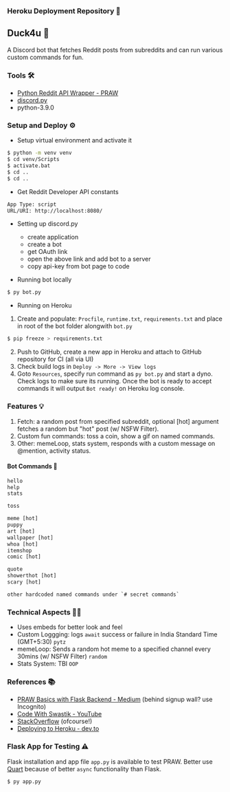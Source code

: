 ### Heroku Deployment Repository 🚀

## Duck4u 🦆
A Discord bot that fetches Reddit posts from subreddits and can run various custom commands for fun.

### Tools 🛠️
- [Python Reddit API Wrapper - PRAW](https://praw.readthedocs.io/)
- [discord.py](https://discordpy.readthedocs.io/)
- python-3.9.0

### Setup and Deploy ⚙️
- Setup virtual environment and activate it
```sh
$ python -m venv venv
$ cd venv/Scripts
$ activate.bat
$ cd ..
$ cd ..
```
- Get Reddit Developer API constants
```txt
App Type: script
URL/URI: http://localhost:8080/
```
- Setting up discord.py
  - create application
  - create a bot
  - get OAuth link
  - open the above link and add bot to a server
  - copy api-key from bot page to code  
  
- Running bot locally
```sh
$ py bot.py
```
- Running on Heroku
1. Create and populate: `Procfile`, `runtime.txt`, `requirements.txt` and place in root of the bot folder alongwith `bot.py`
```sh
$ pip freeze > requirements.txt
```
2. Push to GitHub, create a new app in Heroku and attach to GitHub repository for CI (all via UI)
3. Check build logs in `Deploy -> More -> View logs`
4. Goto `Resources`, specify run command as `py bot.py` and start a dyno. Check logs to make sure its running. Once the bot is ready to accept commands it will output `Bot ready!` on Heroku log console.

### Features 💡
1. Fetch: a random post from specified subreddit, optional [hot] argument fetches a random but "hot" post (w/ NSFW Filter).
2. Custom fun commands: toss a coin, show a gif on named commands.
3. Other: memeLoop, stats system, responds with a custom message on @mention, activity status.

#### Bot Commands 🤖
```txt
hello
help
stats

toss

meme [hot]
puppy
art [hot]
wallpaper [hot]
whoa [hot]
itemshop
comic [hot]

quote
showerthot [hot]
scary [hot]

other hardcoded named commands under `# secret commands`
```
### Technical Aspects 👨‍💻
- Uses embeds for better look and feel
- Custom Loggging: logs `await` success or failure in India Standard Time (GMT+5:30) `pytz`
- memeLoop: Sends a random hot meme to a specified channel every 30mins (w/ NSFW Filter) `random`
- Stats System: TBI `OOP`

### References 📚
- [PRAW Basics with Flask Backend - Medium](https://medium.com/swlh/scraping-reddit-using-python-57e61e322486) (behind signup wall? use Incognito)
- [Code With Swastik - YouTube](https://www.youtube.com/channel/UC2ITRZ4_Di-KMHSIylTQbBA)
- [StackOverflow](https://stackoverflow.com/) (ofcourse!)
- [Deploying to Heroku - dev.to](https://dev.to/p014ri5/making-and-deploying-discord-bot-with-python-4hep)

### Flask App for Testing ⚠️
Flask installation and app file `app.py` is available to test PRAW. Better use [Quart](https://pgjones.gitlab.io/quart/) because of better `async` functionality than Flask.

```sh
$ py app.py
```

